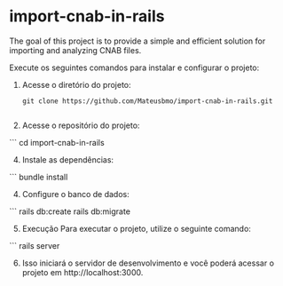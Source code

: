 # import-cnab-in-rails
The goal of this project is to provide a simple and efficient solution for importing and analyzing CNAB files.

Execute os seguintes comandos para instalar e configurar o projeto:

1. Acesse o diretório do projeto:

   ```shell
   git clone https://github.com/Mateusbmo/import-cnab-in-rails.git


 2. Acesse o repositório do projeto:

 \```
  cd import-cnab-in-rails



 4. Instale as dependências:
  
 \```
 bundle install 


 4. Configure o banco de dados: 

 \```
 rails db:create
 rails db:migrate

5. Execução
Para executar o projeto, utilize o seguinte comando:

 \```
rails server



6. Isso iniciará o servidor de desenvolvimento e você poderá acessar o projeto em http://localhost:3000.






